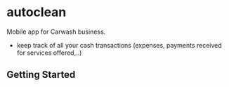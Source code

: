 # autoclean

Mobile app for Carwash business.
- keep track of all your cash transactions (expenses, payments received for services offered,..)

## Getting Started
